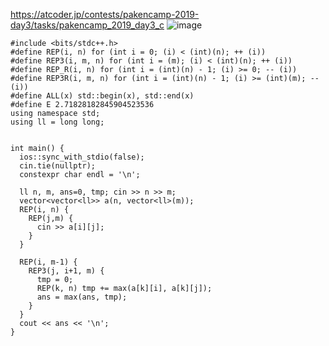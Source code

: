 https://atcoder.jp/contests/pakencamp-2019-day3/tasks/pakencamp_2019_day3_c
![image](https://user-images.githubusercontent.com/46245101/123805338-f35fe780-d928-11eb-8d13-d6ea1077db9f.png)

```
#include <bits/stdc++.h>
#define REP(i, n) for (int i = 0; (i) < (int)(n); ++ (i))
#define REP3(i, m, n) for (int i = (m); (i) < (int)(n); ++ (i))
#define REP_R(i, n) for (int i = (int)(n) - 1; (i) >= 0; -- (i))
#define REP3R(i, m, n) for (int i = (int)(n) - 1; (i) >= (int)(m); -- (i))
#define ALL(x) std::begin(x), std::end(x)
#define E 2.71828182845904523536
using namespace std;
using ll = long long;


int main() {
  ios::sync_with_stdio(false);
  cin.tie(nullptr);
  constexpr char endl = '\n';

  ll n, m, ans=0, tmp; cin >> n >> m;
  vector<vector<ll>> a(n, vector<ll>(m));
  REP(i, n) {
    REP(j,m) {
      cin >> a[i][j];
    }
  }

  REP(i, m-1) {
    REP3(j, i+1, m) {
      tmp = 0;
      REP(k, n) tmp += max(a[k][i], a[k][j]);
      ans = max(ans, tmp);
    }
  }
  cout << ans << '\n';
}
```
